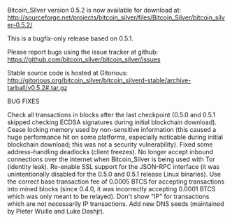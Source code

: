 Bitcoin_Silver version 0.5.2 is now available for download at:
http://sourceforge.net/projects/bitcoin_silver/files/Bitcoin_Silver/bitcoin_silver-0.5.2/

This is a bugfix-only release based on 0.5.1.

Please report bugs using the issue tracker at github:
https://github.com/bitcoin_silver/bitcoin_silver/issues

Stable source code is hosted at Gitorious:
http://gitorious.org/bitcoin_silver/bitcoin_silverd-stable/archive-tarball/v0.5.2#.tar.gz

BUG FIXES

Check all transactions in blocks after the last checkpoint (0.5.0 and 0.5.1 skipped checking ECDSA signatures during initial blockchain download).
Cease locking memory used by non-sensitive information (this caused a huge performance hit on some platforms, especially noticable during initial blockchain download; this was
not a security vulnerability).
Fixed some address-handling deadlocks (client freezes).
No longer accept inbound connections over the internet when Bitcoin_Silver is being used with Tor (identity leak).
Re-enable SSL support for the JSON-RPC interface (it was unintentionally disabled for the 0.5.0 and 0.5.1 release Linux binaries).
Use the correct base transaction fee of 0.0005 BTCS for accepting transactions into mined blocks (since 0.4.0, it was incorrectly accepting 0.0001 BTCS which was only meant to be relayed).
Don't show "IP" for transactions which are not necessarily IP transactions.
Add new DNS seeds (maintained by Pieter Wuille and Luke Dashjr).
